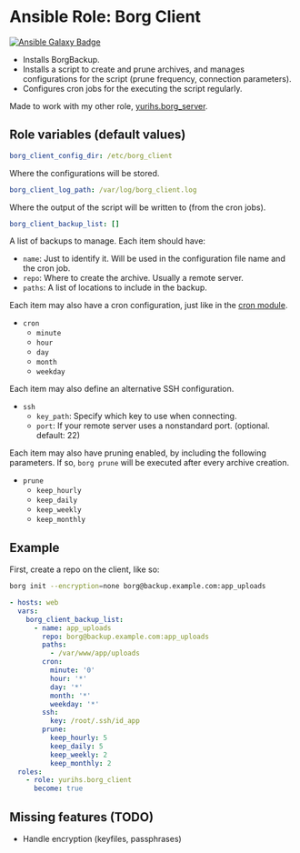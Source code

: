 # Ansible Role: Borg Client

[![Ansible Galaxy Badge](https://img.shields.io/ansible/role/41596.svg)](https://galaxy.ansible.com/yurihs/borg_client)


- Installs BorgBackup.
- Installs a script to create and prune archives, and manages configurations for the script (prune frequency, connection parameters).
- Configures cron jobs for the executing the script regularly.

Made to work with my other role, [yurihs.borg_server](https://github.com/yurihs/ansible-role-borg-server).

## Role variables (default values)

~~~yaml
borg_client_config_dir: /etc/borg_client
~~~

Where the configurations will be stored.

~~~yaml
borg_client_log_path: /var/log/borg_client.log
~~~

Where the output of the script will be written to (from the cron jobs).

~~~yaml
borg_client_backup_list: []
~~~

A list of backups to manage. Each item should have:

* `name`: Just to identify it. Will be used in the configuration file name and the cron job.
* `repo`: Where to create the archive. Usually a remote server.
* `paths`: A list of locations to include in the backup.

Each item may also have a cron configuration, just like in the [cron module](https://docs.ansible.com/ansible/2.8/modules/cron_module.html).

* `cron`
  * `minute`
  * `hour`
  * `day`
  * `month`
  * `weekday`

Each item may also define an alternative SSH configuration.

* `ssh`
  * `key_path`: Specify which key to use when connecting.
  * `port`: If your remote server uses a nonstandard port. (optional. default: 22)

Each item may also have pruning enabled, by including the following parameters. If so, `borg prune` will be executed after every archive creation.

* `prune`
  * `keep_hourly`
  * `keep_daily`
  * `keep_weekly`
  * `keep_monthly`


## Example

First, create a repo on the client, like so:

~~~sh
borg init --encryption=none borg@backup.example.com:app_uploads
~~~

~~~yaml
- hosts: web
  vars:
    borg_client_backup_list:
      - name: app_uploads
        repo: borg@backup.example.com:app_uploads
        paths:
          - /var/www/app/uploads
        cron:
          minute: '0'
          hour: '*'
          day: '*'
          month: '*'
          weekday: '*'
        ssh:
          key: /root/.ssh/id_app
        prune:
          keep_hourly: 5
          keep_daily: 5
          keep_weekly: 2
          keep_monthly: 2
  roles:
    - role: yurihs.borg_client
      become: true
~~~

## Missing features (TODO)

- Handle encryption (keyfiles, passphrases)


